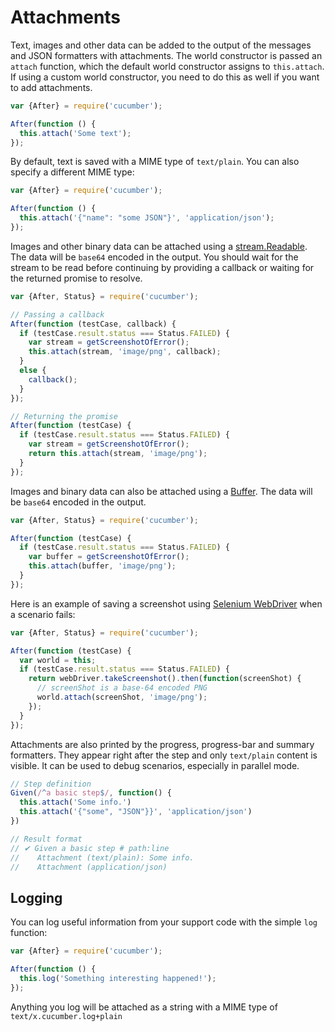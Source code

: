 # Attachments

Text, images and other data can be added to the output of the messages and JSON formatters with attachments.
The world constructor is passed an `attach` function,
which the default world constructor assigns to `this.attach`. If using a custom world constructor,
you need to do this as well if you want to add attachments.

```javascript
var {After} = require('cucumber');

After(function () {
  this.attach('Some text');
});
```

By default, text is saved with a MIME type of `text/plain`.  You can also specify
a different MIME type:

```javascript
var {After} = require('cucumber');

After(function () {
  this.attach('{"name": "some JSON"}', 'application/json');
});
```

Images and other binary data can be attached using a [stream.Readable](https://nodejs.org/api/stream.html).
The data will be `base64` encoded in the output.
You should wait for the stream to be read before continuing by providing a callback or waiting for the returned promise to resolve.

```javascript
var {After, Status} = require('cucumber');

// Passing a callback
After(function (testCase, callback) {
  if (testCase.result.status === Status.FAILED) {
    var stream = getScreenshotOfError();
    this.attach(stream, 'image/png', callback);
  }
  else {
    callback();
  }
});

// Returning the promise
After(function (testCase) {
  if (testCase.result.status === Status.FAILED) {
    var stream = getScreenshotOfError();
    return this.attach(stream, 'image/png');
  }
});
```

Images and binary data can also be attached using a [Buffer](https://nodejs.org/api/buffer.html).
The data will be `base64` encoded in the output.

```javascript
var {After, Status} = require('cucumber');

After(function (testCase) {
  if (testCase.result.status === Status.FAILED) {
    var buffer = getScreenshotOfError();
    this.attach(buffer, 'image/png');
  }
});
```

Here is an example of saving a screenshot using [Selenium WebDriver](https://www.npmjs.com/package/selenium-webdriver)
when a scenario fails:

```javascript
var {After, Status} = require('cucumber');

After(function (testCase) {
  var world = this;
  if (testCase.result.status === Status.FAILED) {
    return webDriver.takeScreenshot().then(function(screenShot) {
      // screenShot is a base-64 encoded PNG
      world.attach(screenShot, 'image/png');
    });
  }
});
```

Attachments are also printed by the progress, progress-bar and summary formatters.
They appear right after the step and only `text/plain` content is visible.
It can be used to debug scenarios, especially in parallel mode.

```javascript
// Step definition
Given(/^a basic step$/, function() {
  this.attach('Some info.')
  this.attach('{"some", "JSON"}}', 'application/json')
})

// Result format
// ✔ Given a basic step # path:line
//    Attachment (text/plain): Some info.
//    Attachment (application/json)
```

## Logging

You can log useful information from your support code with the simple `log` function:

```javascript
var {After} = require('cucumber');

After(function () {
  this.log('Something interesting happened!');
});
```

Anything you log will be attached as a string with a MIME type of `text/x.cucumber.log+plain`
